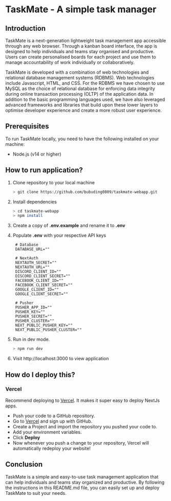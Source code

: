 # TaskMate - A simple task manager

## Introduction

TaskMate is a next-generation lightweight task management app accessible through any web browser. Through a kanban board interface, the app is designed to help individuals and teams stay organised and productive. Users can create personalised boards for each project and use them to manage accountability of work individually or collaboratively.

TaskMate is developed with a combination of web technologies and relational database management systems (RDBMS). Web technologies include Javascript, HTML, and CSS. For the RDBMS we have chosen to use MySQL as the choice of relational database for enforcing data integrity during online transaction processing (OLTP) of the application data. In addition to the basic programming languages used, we have also leveraged advanced frameworks and libraries that build upon these lower layers to optimise developer experience and create a more robust user experience.

## Prerequisites

To run TaskMate locally, you need to have the following installed on your machine:

- Node.js (v14 or higher)

## How to run application?

1. Clone repository to your local machine

   ```bash
   > git clone https://github.com/bubuding0809/taskmate-webapp.git
   ```

2. Install dependencies
   ```bash
   > cd taskmate-webapp
   > npm install
   ```
3. Create a copy of **.env.example** and rename it to **.env**
4. Populate **.env** with your respective API keys

   ```
    # Database
    DATABASE_URL=""

    # NextAuth
    NEXTAUTH_SECRET=""
    NEXTAUTH_URL=""
    DISCORD_CLIENT_ID=""
    DISCORD_CLIENT_SECRET=""
    FACEBOOK_CLIENT_ID=""
    FACEBOOK_CLIENT_SECRET=""
    GOOGLE_CLIENT_ID=""
    GOOGLE_CLIENT_SECRET=""

    # Pusher
    PUSHER_APP_ID=""
    PUSHER_KEY=""
    PUSHER_SECRET=""
    PUSHER_CLUSTER=""
    NEXT_PUBLIC_PUSHER_KEY=""
    NEXT_PUBLIC_PUSHER_CLUSTER=""
   ```

5. Run in dev mode.
   ```bash
   > npm run dev
   ```
6. Visit http://localhost:3000 to view application

## How do I deploy this?

### Vercel

Recommend deploying to [Vercel](https://vercel.com/?utm_source=t3-oss&utm_campaign=oss). It makes it super easy to deploy NextJs apps.

- Push your code to a GitHub repository.
- Go to [Vercel](https://vercel.com/?utm_source=t3-oss&utm_campaign=oss) and sign up with GitHub.
- Create a Project and import the repository you pushed your code to.
- Add your environment variables.
- Click **Deploy**
- Now whenever you push a change to your repository, Vercel will automatically redeploy your website!

## Conclusion

TaskMate is a simple and easy-to-use task management application that can help individuals and teams stay organized and productive. By following the instructions in this README.md file, you can easily set up and deploy TaskMate to suit your needs.

